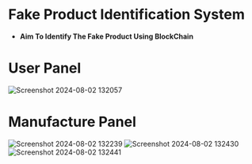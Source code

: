 # Fake Product Identification System
- **Aim To Identify The Fake Product Using BlockChain**
# User Panel
![Screenshot 2024-08-02 132057](https://github.com/user-attachments/assets/7741d009-239d-41f5-acc3-09ba7c6581c5)
# Manufacture Panel
![Screenshot 2024-08-02 132239](https://github.com/user-attachments/assets/66a3e8a5-4554-4325-9180-b5e9f2886086)
![Screenshot 2024-08-02 132430](https://github.com/user-attachments/assets/6e26b81b-b5ea-456f-b199-b9220ec5ec1d)
![Screenshot 2024-08-02 132441](https://github.com/user-attachments/assets/d2e90d88-61b0-4bf5-a65b-854a9b37c2b3)
